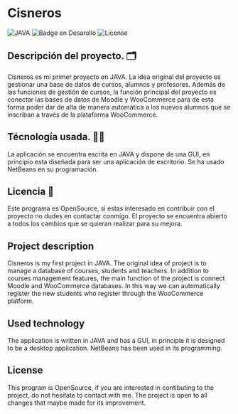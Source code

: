 # Cisneros
![JAVA](https://img.shields.io/badge/Jv-Java-blue?logo=openjdk&logoColor=f5f5f5)
![Badge en Desarollo](https://img.shields.io/badge/StatusS-Developing-green)
![License](https://img.shields.io/badge/License-OpenSource-lima)


## Descripción del proyecto. 🗂️

Cisneros es mi primer proyecto en JAVA. La idea original del proyecto es gestionar una base de datos de cursos, alumnos y profesores. Además de las funciones de gestión de cursos, la función principal del proyecto es 
conectar las bases de datos de Moodle y WooCommerce para de esta forma poder dar de alta de manera automática a los nuevos alumnos que se inscriban a través de la plataforma WooCommerce.

## Técnología usada. 🧑‍💻

La aplicación se encuentra escrita en JAVA y dispone de una GUI, en principio esta diseñada para ser una aplicación de escritorio. Se ha usado NetBeans en su programación.

## Licencia 📎

Este programa es OpenSource, si estas interesado en contribuir con el proyecto no dudes en contactar conmigo. El proyecto se encuentra abierto a todos los cambios que se quieran realizar para su mejora. 

## Project description

Cisneros is my first project in JAVA. The original idea of project is to manage a database of courses, students and teachers. In addition to courses management features, the main function of the project is connect 
Moodle and WooCommerce databases. In this way we can automatically register the new students who register through the WooCommerce platform.

## Used technology 

The application is written in JAVA and has a GUI, in principle it is designed to be a desktop application. NetBeans has been used in its programming.

## License

This program is OpenSource, if you are interested in contibuting to the project, do not hesitate to contact with me. The project is open to all changes that maybe made for its improvement.


